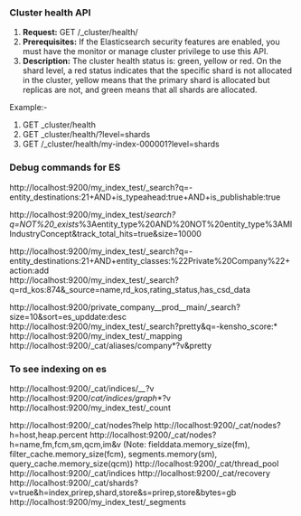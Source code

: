 ### Cluster health API
1. **Request:** GET /_cluster/health/<target>
2. **Prerequisites:** If the Elasticsearch security features are enabled, you must have the monitor 
or manage cluster privilege to use this API.
3. **Description:** The cluster health status is: green, yellow or red. On the shard level, a red status indicates that the specific shard is not allocated in the cluster, yellow means that the primary shard is allocated but replicas are not, and green means that all shards are allocated.

Example:-
1. GET _cluster/health
2. GET _cluster/health/?level=shards
3. GET /_cluster/health/my-index-000001?level=shards



### Debug commands for ES
http://localhost:9200/my_index_test/_search?q=-entity_destinations:21+AND+is_typeahead:true+AND+is_publishable:true

http://localhost:9200/my_index_test/_search?q=NOT%20_exists_%3Aentity_type%20AND%20NOT%20entity_type%3AMIIndustryConcept&track_total_hits=true&size=10000

http://localhost:9200/my_index_test/_search?q=-entity_destinations:21+AND+entity_classes:%22Private%20Company%22+action:add           
http://localhost:9200/my_index_test/_search?q=rd_kos:874&_source=name,rd_kos,rating_status,has_csd_data

http://localhost:9200/private_company__prod__main/_search?size=10&sort=es_upddate:desc
http://localhost:9200/my_index_test/_search?pretty&q=-kensho_score:*
http://localhost:9200/my_index_test/_mapping
http://localhost:9200/_cat/aliases/company*?v&pretty

### To see indexing on es
http://localhost:9200/_cat/indices/*__*?v
http://localhost:9200/_cat/indices/graph_*?v
http://localhost:9200/my_index_test/_count

http://localhost:9200/_cat/nodes?help
http://localhost:9200/_cat/nodes?h=host,heap.percent
http://localhost:9200/_cat/nodes?h=name,fm,fcm,sm,qcm,im&v (Note: fielddata.memory_size(fm), filter_cache.memory_size(fcm), segments.memory(sm), query_cache.memory_size(qcm))
http://localhost:9200/_cat/thread_pool
http://localhost:9200/_cat/indices
http://localhost:9200/_cat/recovery
http://localhost:9200/_cat/shards?v=true&h=index,prirep,shard,store&s=prirep,store&bytes=gb
http://localhost:9200/my_index_test/_segments

